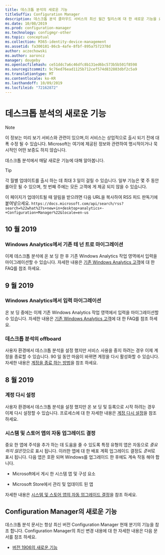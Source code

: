 ```yaml
---
title: 데스크톱 분석의 새로운 기능
titleSuffix: Configuration Manager
description: 데스크톱 분석 클라우드 서비스의 최신 월간 릴리스에 대 한 새로운 기능을 요약 한 것입니다.
ms.date: 10/08/2019
ms.prod: configuration-manager
ms.technology: configmgr-other
ms.topic: conceptual
ms.collection: M365-identity-device-management
ms.assetid: fa300181-86cb-4afe-8fbf-895a7572378d
author: aczechowski
ms.author: aaroncz
manager: dougeby
ms.openlocfilehash: ce51ddc7a6c46dfc8b131ed6bc573b5b501f8598
ms.sourcegitcommit: 9c76ed76ead1125b712cef574d832803dbf2c5a9
ms.translationtype: MT
ms.contentlocale: ko-KR
ms.lasthandoff: 10/09/2019
ms.locfileid: "72162872"
---
```

# <a name="whats-new-in-desktop-analytics"></a>데스크톱 분석의 새로운 기능

> [!Note]  
> 이 정보는 미리 보기 서비스와 관련이 있으며,이 서비스는 상업적으로 출시 되기 전에 대폭 수정 될 수 있습니다. Microsoft는 여기에 제공된 정보와 관련하여 명시적이거나 묵시적인 어떤 보증도 하지 않습니다.  

데스크톱 분석에서 매달 새로운 기능에 대해 알아봅니다.

> [!Tip]
> 각 월별 업데이트를 출시 하는 데 최대 3 일이 걸릴 수 있습니다. 일부 기능은 몇 주 동안 롤아웃 될 수 있으며, 첫 번째 주에는 모든 고객에 게 제공 되지 않을 수 있습니다.

이 페이지가 업데이트될 때 알림을 받으려면 다음 URL을 복사하여 RSS 피드 판독기에 붙여넣으세요. `https://docs.microsoft.com/api/search/rss?search=%22what%27s+new+in+desktop+analytics+-+Configuration+Manager%22&locale=en-us`
<!-- a locale is required for the RSS search string -->

## <a name="october-2019"></a>10 월 2019

### <a name="migrate-from-windows-analytics-to-existing-tenant"></a>Windows Analytics에서 기존 테 넌 트로 마이그레이션

<!-- 5202803 -->

이제 데스크톱 분석에 온 보 딩 한 후 기존 Windows Analytics 작업 영역에서 입력을 마이그레이션할 수 있습니다. 자세한 내용은 [기존 Windows Analytics 고객](/sccm/desktop-analytics/faq#existing-windows-analytics-customers)에 대 한 FAQ를 참조 하세요.

## <a name="september-2019"></a>9 월 2019

### <a name="migrate-inputs-from-windows-analytics"></a>Windows Analytics에서 입력 마이그레이션

<!-- 4252663 -->

온 보 딩 중에는 이제 기존 Windows Analytics 작업 영역에서 입력을 마이그레이션할 수 있습니다. 자세한 내용은 [기존 Windows Analytics 고객](/sccm/desktop-analytics/faq#existing-windows-analytics-customers)에 대 한 FAQ를 참조 하세요.

### <a name="offboard-from-desktop-analytics"></a>데스크톱 분석의 offboard

<!-- 4972396 -->

사용자 환경에서 데스크톱 분석을 설정 했지만 서비스 사용을 중지 하려는 경우 이제 계정을 종료할 수 있습니다. 90 일 동안 마음이 바뀌면 계정을 다시 활성화할 수 있습니다. 자세한 내용은 [계정을 종료 하는 방법](/sccm/desktop-analytics/account-close)을 참조 하세요.


## <a name="august-2019"></a>8 월 2019

### <a name="reset-your-account"></a>계정 다시 설정

<!-- 3733897 -->

사용자 환경에서 데스크톱 분석을 설정 했지만 온 보 딩 및 등록으로 시작 하려는 경우 이제 다시 설정할 수 있습니다. 프로세스에 대 한 자세한 내용은 [계정 다시 설정](/sccm/desktop-analytics/account-reset)을 참조 하세요.

### <a name="automatic-upgrade-decision-of-system-and-store-apps"></a>시스템 및 스토어 앱의 자동 업그레이드 결정

<!-- 3587232 -->

중요 한 앱에 주석을 추가 하는 데 도움을 줄 수 있도록 특정 유형의 앱은 자동으로 *중요 하지 않은*것으로 표시 됩니다. 이러한 앱에 대 한 배포 계획 업그레이드 결정도 *준비*로 표시 됩니다. 다음 앱은 호환 되며 Windows를 업그레이드 한 후에도 계속 작동 해야 합니다.

- Microsoft에서 게시 한 시스템 앱 및 구성 요소

- Microsoft Store에서 관리 및 업데이트 된 앱

자세한 내용은 [시스템 및 스토어 앱의 자동 업그레이드 결정](/sccm/desktop-analytics/about-assets#bkmk_plan-autoapp)을 참조 하세요.


## <a name="whats-new-in-configuration-manager"></a>Configuration Manager의 새로운 기능

데스크톱 분석 문서는 항상 최신 버전 Configuration Manager 현재 분기의 기능을 참조 합니다. Configuration Manager의 최신 변경 내용에 대 한 자세한 내용은 다음 문서를 참조 하세요.

<!-- - [What's new in version 1910](/sccm/core/plan-design/changes/whats-new-in-version-1910#bkmk_da) -->

- [버전 1906의 새로운 기능](/sccm/core/plan-design/changes/whats-new-in-version-1906#bkmk_da)
